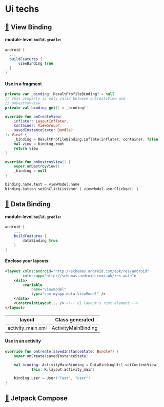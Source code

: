 # Ui techs
## [:robot:](https://developer.android.com/topic/libraries/view-binding) View Binding

#### module-level `build.gradle`:

```groovy
android {
  ...
  buildFeatures {
      viewBinding true
  }
}
```

#### Use in a fragment

```kotlin
private var _binding: ResultProfileBinding? = null
// This property is only valid between onCreateView and
// onDestroyView.
private val binding get() = _binding!!

override fun onCreateView(
    inflater: LayoutInflater,
    container: ViewGroup?,
    savedInstanceState: Bundle?
): View? {
    _binding = ResultProfileBinding.inflate(inflater, container, false)
    val view = binding.root
    return view
}

override fun onDestroyView() {
    super.onDestroyView()
    _binding = null
}
```

```kotlin
binding.name.text = viewModel.name
binding.button.setOnClickListener { viewModel.userClicked() }
```

## [:robot:](https://developer.android.com/topic/libraries/data-binding) Data Binding 

#### module-level `build.gradle`:

```groovy
android {
    ...
    buildFeatures {
        dataBinding true
    }
}
```

#### Enclose your layouts:

```xml
<layout xmlns:android="http://schemas.android.com/apk/res/android"
        xmlns:app="http://schemas.android.com/apk/res-auto">
    <data>
        <variable
            name="viewmodel"
            type="com.myapp.data.ViewModel" />
    </data>
    <ConstraintLayout... /> <!-- UI layout's root element -->
</layout>
```

| layout            | Class generated     |
| ----------------- | ------------------- |
| activity_main.xml | ActivityMainBinding |

#### Use in an activity

```kotlin
override fun onCreate(savedInstanceState: Bundle?) {
    super.onCreate(savedInstanceState)

    val binding: ActivityMainBinding = DataBindingUtil.setContentView(
            this, R.layout.activity_main)

    binding.user = User("Test", "User")
}
```

## [:robot:](https://developer.android.com/jetpack/compose) Jetpack Compose 

